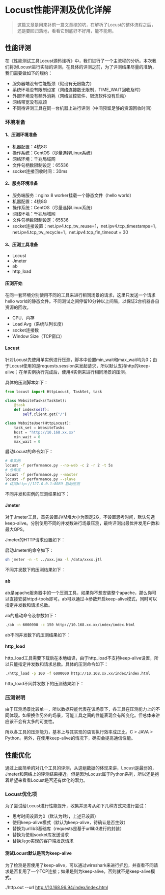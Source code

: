 # Locust性能评测及优化详解

> 这篇文章是用来补前一篇文章挖的坑，在解析了Locust的整体流程之后，还是要回归落地，看看它到底好不好用，能不能用。

## 性能评测
在《性能测试工具Locust源码浅析》中，我们进行了一个主流程的分析。本次我们将对Locust进行实际的评测，在具体的评测之前，为了评测结果尽量的准确，我们需要做如下的规约：
- 服务器端没有性能瓶颈（假设有无限能力）
- 系统环境没有限制设定（网络连接数无限制，TIME_WAIT回收及时）
- 外部环境没有额外消耗（网络监控软件、限流软件没有启动）
- 网络带宽没有瓶颈
- 不同待评测工具在同一台机器上进行评测（中间预留足够的资源回收时间）

### 环境准备
#### 1、压测环境准备
- 机器配置：4核8G
- 操作系统：CentOS（尽量选择Linux系统）
- 网络环境：千兆局域网
- 文件句柄数限制设定：65536
- socket连接回收时间：30ms

#### 2、服务环境准备
- 服务端服务：nginx 8 worker挂载一个静态文件（hello world）
- 机器配置：4核8G
- 操作系统：CentOS（尽量选择Linux系统）
- 网络环境：千兆局域网
- 文件句柄数限制设定：65536
- socket连接设置：net.ipv4.tcp_tw_reuse=1，net.ipv4.tcp_timestamps=1，net.ipv4.tcp_tw_recycle=1，net.ipv4.tcp_fin_timeout = 30

#### 3、压测工具准备
- Locust
- Jmeter
- ab
- http_load

####  压测开始
在同一套环境分别使用不同的工具来进行相同场景的请求，这里只发送一个请求hello world的静态文件。不同测试之间停留10分钟以上间隔，以保证2台机器各自资源的回收。
- CPU、内存
- Load Avg（系统队列长度）
- socket连接数
- Window Size（TCP窗口）

#### Locust
针对Locust先使用单实例进行压测，脚本中设置min_wait和max_wait均为0；由于Locust使用的是requests.session来发起请求，所以默认支持http的keep-alive；在单实例执行完成后，使用4实例来进行相同场景的压测。

具体的压测脚本如下：
```python
from locust import HttpLocust, TaskSet, task

class WebsiteTasks(TaskSet):
    @task
    def index(self):
        self.client.get("/")

class WebsiteUser(HttpLocust):
    task_set = WebsiteTasks
    host = "http://10.168.xx.xx"
    min_wait = 0
    max_wait = 0
```
启动Locust的命令如下：
```bash
# 单实例
locust -f performance.py --no-web -c 2 -r 2 -t 5s
# 分布式
locust -f performance.py --master
locust -f performance.py --slave
# 访问http://127.0.0.1:8089 启动压测
```

不同并发和实例的压测结果如下：
![]()

#### Jmeter
对于Jmeter工具，首先设置JVM堆大小为固定2G，不设置思考时间，默认勾选keep-alive。分别使用不同的并发数进行场景压测，最终评测出最优并发用户数和最大QPS。

Jmeter的HTTP请求设置如下：
![]()

启动Jmeter的命令如下：
```bash
sh jmeter -n -t ../xxx.jmx -l /data/xxxx.jtl
```

不同并发数下的压测结果如下：
![]()


#### ab
ab是apache服务器中的一个压测工具，如果你不想安装整个apache，那么你可以直接安装httpd-tools即可。ab可以通过-k参数开启keep-alive模式，同时可以指定并发数和请求总数。

ab的启动命令及参数如下：
```bash
./ab -n 6000000 -c 150 http://10.168.xx.xx/index/index.html
```
ab不同并发数下的压测结果如下：
![]()

#### http_load
http_load工具需要下载后在本地编译，由于http_load不支持keep-alive设置，所以只能指定并发数和请求总数。具体的压测命令如下：
```bash
./http_load -p 100 -f 6000000 http://10.168.xx.xx/index/index.html
```
http_load不同并发数下的压测结果如下：
![]()


### 压测说明
由于压测场景比较单一，所以数据只能代表在该场景下，各工具在压测能力上的不同体现。如果换作另外的场景，可能工具之间的性能表现会有所变化。但总体来讲应该不会有太多的可变性。

所以各工具的压测能力，基本上与其实现的语言执行效率成正比。C > JAVA > Python。另外，在使用keep-alive的情况下，确实会提高通信性能。

## 性能优化
通过上面简单的对几个工具的评测，从这组数据的体现来讲，Locust是最弱的，Jmeter和网络上的评测结果接近。但是因为Locust属于Python系列，所以还是抱着希望来看看Locust是否还有优化的潜力。

### Locust优化项
为了尝试给Locust进行性能提升，收集并思考从如下几种方式来进行尝试：
- 思考时间设置为0（默认为1秒，上述已设置）
- 使用keep-alive模式（默认为keep-alive，待确认是否生效）
- 替换为urllib3基础库（requests是基于urllib3进行的封装）
- 替换为使用socket库发送请求
- 替换为go实现的客户端发送请求

#### 测试Locust默认是否为keep-alive
为了检测是否使用了keep-alive，可以通过wireshark来进行抓包，并查看不同请求是否复用了一个TCP连接；如果是则为keep-alive，否则就不是keep-alive模式。


./http.out --url http://10.168.96.94/index/index.html





